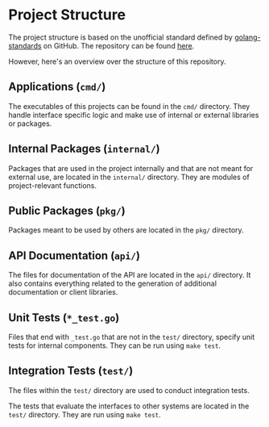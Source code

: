 # Project Structure

The project structure is based on the unofficial standard defined by
[golang-standards](https://github.com/golang-standards) on GitHub.
The repository can be found
[here](https://github.com/golang-standards/project-layout).

However, here's an overview over the structure of this repository.

## Applications (`cmd/`)

The executables of this projects can be found in the `cmd/`
directory. They handle interface specific logic and make use of
internal or external libraries or packages.

## Internal Packages (`internal/`)

Packages that are used in the project internally and that are not
meant for external use, are located in the `internal/` directory.
They are modules of project-relevant functions.

## Public Packages (`pkg/`)

Packages meant to be used by others are located in the `pkg/`
directory.

## API Documentation (`api/`)

The files for documentation of the API are located in the `api/`
directory. It also contains everything related to the generation of
additional documentation or client libraries.

## Unit Tests (`*_test.go`)

Files that end with `_test.go` that are not in the `test/` directory,
specify unit tests for internal components. They can be run using
`make test`.

## Integration Tests (`test/`)

The files within the `test/` directory are used to conduct
integration tests. 

The tests that evaluate the interfaces to other systems are located
in the `test/` directory. They are run using `make test`.

